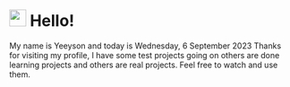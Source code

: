  <h1>
    <img src="https://emojis.slackmojis.com/emojis/images/1643510097/45343/hi.gif?1643510097" width="30"/> 
    Hello!
 </h1>
 <p>
    My name is Yeeyson and today is Wednesday, 6 September 2023
    Thanks for visiting my profile, I have some test projects going on others are done learning projects and others are real projects.
    Feel free to watch and use them.
 </p>